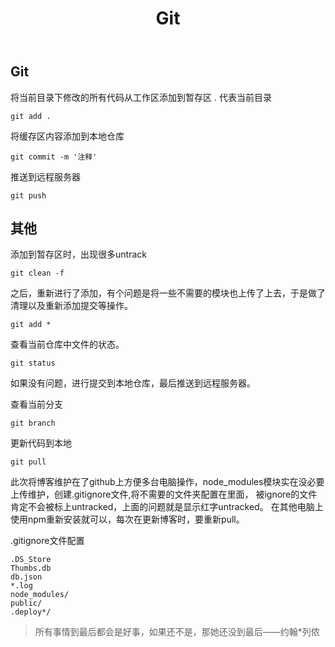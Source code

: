 ﻿---
title: Git
tag: Git
category: Git
---

## Git

将当前目录下修改的所有代码从工作区添加到暂存区 . 代表当前目录
```
git add . 
```
将缓存区内容添加到本地仓库
```
git commit -m '注释'
```
推送到远程服务器
```
git push
```

## 其他
添加到暂存区时，出现很多untrack
```
git clean -f
```

之后，重新进行了添加，有个问题是将一些不需要的模块也上传了上去，于是做了清理以及重新添加提交等操作。

```
git add * 
```
查看当前仓库中文件的状态。

```
git status
```
如果没有问题，进行提交到本地仓库，最后推送到远程服务器。

查看当前分支
```
git branch        
```
更新代码到本地  
```
git pull              
```
此次将博客维护在了github上方便多台电脑操作，node_modules模块实在没必要上传维护，创建.gitignore文件,将不需要的文件夹配置在里面，
被ignore的文件肯定不会被标上untracked，上面的问题就是显示红字untracked。
在其他电脑上使用npm重新安装就可以，每次在更新博客时，要重新pull。

.gitignore文件配置
```
.DS_Store
Thumbs.db
db.json
*.log
node_modules/
public/
.deploy*/
```


	
>所有事情到最后都会是好事，如果还不是，那她还没到最后——约翰*列侬 
